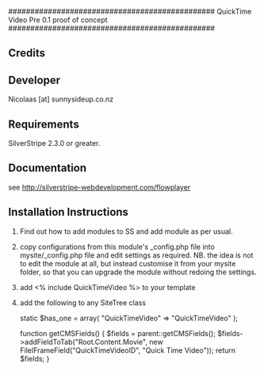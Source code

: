 ###############################################
QuickTime Video
Pre 0.1 proof of concept
###############################################

Credits
-----------------------------------------------

Developer
-----------------------------------------------
Nicolaas [at] sunnysideup.co.nz

Requirements
-----------------------------------------------
SilverStripe 2.3.0 or greater.

Documentation
-----------------------------------------------
see http://silverstripe-webdevelopment.com/flowplayer




Installation Instructions
-----------------------------------------------
1. Find out how to add modules to SS and add module as per usual.

2. copy configurations from this module's _config.php file
into mysite/_config.php file and edit settings as required.
NB. the idea is not to edit the module at all, but instead customise
it from your mysite folder, so that you can upgrade the module without redoing the settings.


3. add <% include QuickTimeVideo %> to your template

4. add the following to any SiteTree class

	static $has_one = array(
		"QuickTimeVideo" => "QuickTimeVideo"
	);

	function getCMSFields() {
		$fields = parent::getCMSFields();
		$fields->addFieldToTab("Root.Content.Movie", new FileIFrameField("QuickTimeVideoID", "Quick Time Video"));
		return $fields;
	}



